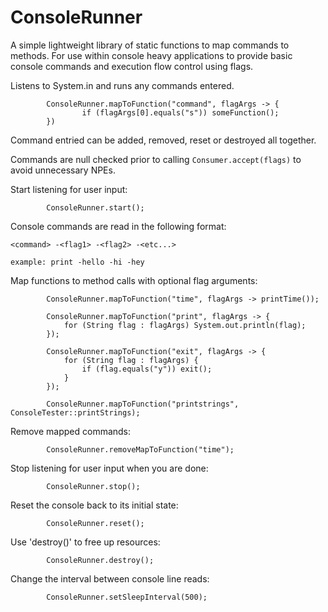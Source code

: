 # ConsoleRunner
A simple lightweight library of static functions to map commands to methods. For use within console heavy applications to provide basic console commands and execution flow control using flags.

Listens to System.in and runs any commands entered.

```
        ConsoleRunner.mapToFunction("command", flagArgs -> { 
                if (flagArgs[0].equals("s")) someFunction(); 
        })
``` 

Command entried can be added, removed, reset or destroyed all together.

Commands are null checked prior to calling `Consumer.accept(flags)` to avoid unnecessary NPEs.

Start listening for user input:

```
        ConsoleRunner.start();
```

Console commands are read in the following format:

```
<command> -<flag1> -<flag2> -<etc...>

example: print -hello -hi -hey
```

Map functions to method calls with optional flag arguments:

```
        ConsoleRunner.mapToFunction("time", flagArgs -> printTime());
        
        ConsoleRunner.mapToFunction("print", flagArgs -> {
            for (String flag : flagArgs) System.out.println(flag);
        });
        
        ConsoleRunner.mapToFunction("exit", flagArgs -> {
            for (String flag : flagArgs) {
                if (flag.equals("y")) exit();
            }
        });
        
        ConsoleRunner.mapToFunction("printstrings", ConsoleTester::printStrings);
```

Remove mapped commands:

```
        ConsoleRunner.removeMapToFunction("time");
```

Stop listening for user input when you are done:

```
        ConsoleRunner.stop();
```

Reset the console back to its initial state:

```
        ConsoleRunner.reset();
```

Use 'destroy()' to free up resources:

```
        ConsoleRunner.destroy();
```

Change the interval between console line reads:

```
        ConsoleRunner.setSleepInterval(500);
```
